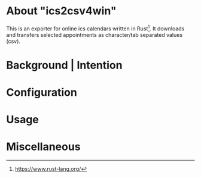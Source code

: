 # About "ics2csv4win"
This is an exporter for online ics calendars written in Rust[^1]. It downloads and transfers selected appointments as character/tab separated values (csv).

# Background | Intention

# Configuration

# Usage

# Miscellaneous 

[^1]: https://www.rust-lang.org/
